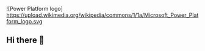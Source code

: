 ![Power Platform logo]
https://upload.wikimedia.org/wikipedia/commons/1/1a/Microsoft_Power_Platform_logo.svg

## Hi there 👋

<!--
**Mboivin259/Mboivin259** is a ✨ _special_ ✨ repository because its `README.md` (this file) appears on your GitHub profile.


# 👋 Welcome — No-code Power Platform Learner

## About Me
I'm currently learning Microsoft Power Platform (Power Apps, SharePoint, Power Automate) as part of a personal and professional development journey.

## 🔧 Project in Progress
I'm building a no-code business application prototype to manage administrative workflows (qualification requests, commissions, and document automation).

## 🧰 Stack
- Power Apps (UI)
- SharePoint Lists (data)
- Power Automate (flows)
- GitHub (documentation)

## 🎯 Objective
Create a working no-code solution using Microsoft 365 tools to manage real-world workflows with document generation and approval tracking.

This profile and repository are part of my experimentation and learning process.

✅ Sandbox access requested — awaiting approval.
